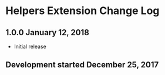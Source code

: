 Helpers Extension Change Log
============================

1.0.0 January 12, 2018
----------------------
* Initial release

Development started December 25, 2017
------------------------------------- 
